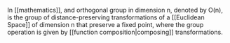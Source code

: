 In [[mathematics]], and orthogonal group in dimension n, denoted by O(n), is the group of distance-preserving transformations of a [[Euclidean Space]] of dimension n that preserve a fixed point, where the group operation is given by [[function composition|composing]] transformations.